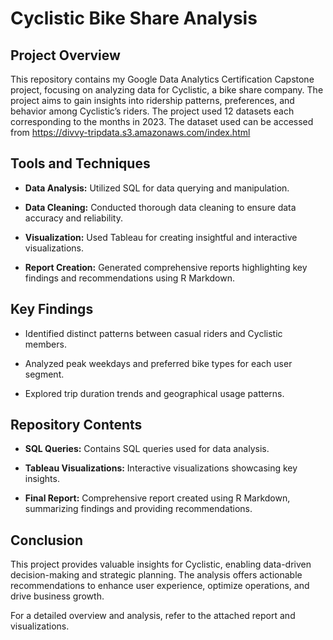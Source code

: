 # Cyclistic Bike Share Analysis

## Project Overview

This repository contains my Google Data Analytics Certification Capstone project, focusing on analyzing data for Cyclistic, a bike share company. 
The project aims to gain insights into ridership patterns, preferences, and behavior among Cyclistic’s riders. The project used 12 datasets each corresponding to the months in 2023.
The dataset used can be accessed from https://divvy-tripdata.s3.amazonaws.com/index.html

## Tools and Techniques

- **Data Analysis:** Utilized SQL for data querying and manipulation.

- **Data Cleaning:** Conducted thorough data cleaning to ensure data accuracy and reliability.

- **Visualization:** Used Tableau for creating insightful and interactive visualizations.

- **Report Creation:** Generated comprehensive reports highlighting key findings and recommendations using R Markdown.

## Key Findings

- Identified distinct patterns between casual riders and Cyclistic members.

- Analyzed peak weekdays and preferred bike types for each user segment.

- Explored trip duration trends and geographical usage patterns.

## Repository Contents

- **SQL Queries:** Contains SQL queries used for data analysis.

- **Tableau Visualizations:** Interactive visualizations showcasing key insights.

- **Final Report:** Comprehensive report created using R Markdown, summarizing findings and providing recommendations.

## Conclusion

This project provides valuable insights for Cyclistic, enabling data-driven decision-making and strategic planning. The analysis offers actionable recommendations to enhance user experience, optimize operations, and drive business growth.

For a detailed overview and analysis, refer to the attached report and visualizations.
